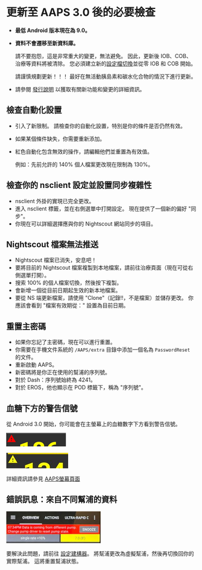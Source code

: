 # 更新至 AAPS 3.0 後的必要檢查

* **最低 Android 版本現在為 9.0。**
* **資料不會遷移至新資料庫。**

  請不要抱怨，這是非常重大的變更，無法避免。 因此，更新後 IOB、COB、治療等資料將被清除。 您必須建立新的[設定檔切換](../DailyLifeWithAaps/ProfileSwitch-ProfilePercentage.md)並從零 IOB 和 COB 開始。

  請謹慎規劃更新！！！ 最好在無活動胰島素和碳水化合物的情況下進行更新。

* 請參閱 [發行說明](../Maintenance/ReleaseNotes.md) 以獲取有關新功能和變更的詳細資訊。


## 檢查自動化設置

* 引入了新限制。 請檢查你的自動化設置，特別是你的條件是否仍然有效。
* 如果某個條件缺失，你需要重新添加。
* 紅色自動化包含無效的操作，請編輯他們並重置為有效值。

  例如：先前允許的 140% 個人檔案更改現在限制為 130%。

## 檢查你的 nsclient 設定並設置同步複雜性

* nsclient 外掛的實現已完全更改。
* 進入 nsclient 標籤，並在右側選單中打開設定。 現在提供了一個新的偏好 "同步"。
* 你現在可以詳細選擇應與你的 Nightscout 網站同步的項目。

## Nightscout 檔案無法推送
* Nightscout 檔案已消失，安息吧！
* 要將目前的 Nightscout 檔案複製到本地檔案，請前往治療頁面（現在可從右側選單打開）。
* 搜索 100% 的個人檔案切換，然後按下複製。
* 會新增一個從目前日期起生效的新本地檔案。
* 要從 NS 端更新檔案，請使用 "Clone"（記錄!!，不是檔案）並儲存更改。 你應該會看到 "檔案有效期從：" 設置為目前日期。

## 重置主密碼
* 如果你忘記了主密碼，現在可以進行重置。
* 你需要在手機文件系統的 `/AAPS/extra` 目錄中添加一個名為 `PasswordReset` 的文件。
* 重新啟動 AAPS。
* 新密碼將是你正在使用的幫浦的序列號。
* 對於 Dash：序列號始終為 4241。
* 對於 EROS，他也顯示在 POD 標籤下，稱為 "序列號"。

## 血糖下方的警告信號

從 Android 3.0 開始，你可能會在主螢幕上的血糖數字下方看到警告信號。

  ![紅色血糖警告](../images/bg_warn_red.png)

  ![黃色血糖警告](../images/bg_warn_yellow.png)

詳細資訊請參見 [AAPS螢幕頁面](../DailyLifeWithAaps/AapsScreens.md#bg-warning-sign)


## 錯誤訊息：來自不同幫浦的資料

   ![錯誤訊息：來自不同幫浦的資料](../images/Screen_DifferentPump.png)

要解決此問題，請前往 [設定建構器](../SettingUpAaps/ConfigBuilder.md#pump)。 將幫浦更改為虛擬幫浦，然後再切換回你的實際幫浦。 這將重置幫浦狀態。
